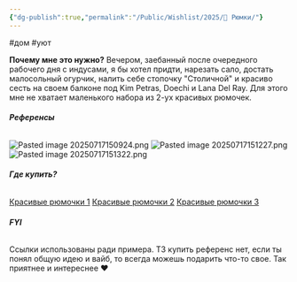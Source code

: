 ```yaml
---
{"dg-publish":true,"permalink":"/Public/Wishlist/2025/🍻 Рюмки/"}
---
```


#дом #уют

**Почему мне это нужно?**
Вечером, заебанный после очередного рабочего дня с индусами, я бы хотел придти, нарезать сало, достать малосольный огурчик, налить себе стопочку "Столичной" и красиво сесть на своем балконе под Kim Petras, Doechi и Lana Del Ray. Для этого мне не хватает маленького набора из 2-ух красивых рюмочек.

###### **Референсы**
![Pasted image 20250717150924.png](/img/user/Public/Wishlist/2025/attachments/Pasted%20image%2020250717150924.png)
![Pasted image 20250717151227.png](/img/user/Public/Wishlist/2025/attachments/Pasted%20image%2020250717151227.png) 
![Pasted image 20250717151322.png](/img/user/Public/Wishlist/2025/attachments/Pasted%20image%2020250717151322.png)


###### **Где купить?**
[Красивые рюмочки 1](https://www.21vek.by/drinkware/4401451057582_pasabahce.html?utm_source=google&utm_medium=cpc&utm_campaign=17944147671&utm_content=|&utm_term=&gad_source=1&gad_campaignid=17347391501&gclid=CjwKCAjwvuLDBhAOEiwAPtF0Vm-_itkx9TyyEtPtCGJQmmFhnEiMN5aTa7DBUEo9Yq3QR4hZ6_wRmBoCRy4QAvD_BwE)
[Красивые рюмочки 2](https://www.21vek.by/drinkware/longchampl9754_eclat.html?utm_source=google&utm_medium=cpc&utm_campaign=18186474195&utm_content=|&utm_term=&gad_source=1&gad_campaignid=17338994605&gclid=CjwKCAjwvuLDBhAOEiwAPtF0VuD6q3_iWD4KT0StkOjrb9oGYVdyvXGpjtUghXdnz7MXonYJsdFc3xoCN2YQAvD_BwE)
[Красивые рюмочки 3](https://www.21vek.by/drinkware/longchampl7550_eclat.html?utm_source=google&utm_medium=cpc&utm_campaign=18186474195&utm_content=|&utm_term=&gad_source=1&gad_campaignid=17338994605&gclid=CjwKCAjwvuLDBhAOEiwAPtF0VuL6BGRARlgJ9XdRwc6-FEh0lL7Ih4AzNoOIy2rPEnTOLvvpAE2yHhoCNi4QAvD_BwE)


###### **FYI**
Ссылки использованы ради примера. ТЗ купить референс нет, если ты понял общую идею и вайб, то всегда можешь подарить что-то свое. Так приятнее и интереснее ❤️